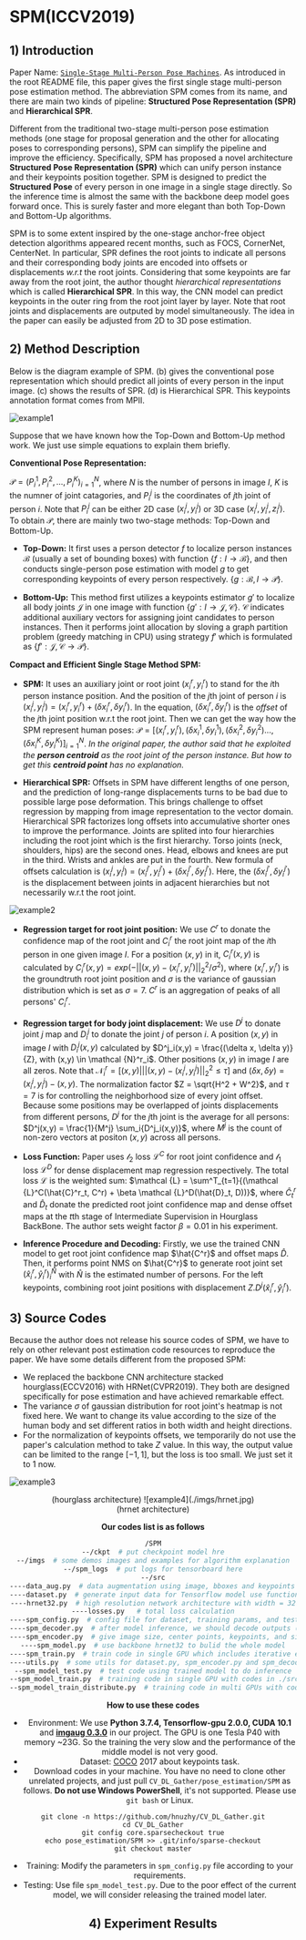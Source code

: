 # SPM(ICCV2019)

## 1) Introduction

Paper Name: [`Single-Stage Multi-Person Pose Machines`](https://arxiv.org/abs/1908.09220). As introduced in the root README file, this paper gives the first single stage multi-person pose estimation method. The abbreviation SPM comes from its name, and there are main two kinds of pipeline: **Structured Pose Representation (SPR)** and **Hierarchical SPR**.

Different from the traditional two-stage multi-person pose estimation methods (one stage for proposal generation and the other for allocating poses to corresponding persons), SPM can simplify the pipeline and improve the efficiency. Specifically, SPM has proposed a novel architecture **Structured Pose Representation (SPR)** which can unify person instance and their keypoints position together. SPM is designed to predict the **Structured Pose** of every person in one image in a single stage directly. So the inference time is almost the same with the backbone deep model goes forward once. This is surely faster and more elegant than both Top-Down and Bottom-Up algorithms.

SPM is to some extent inspired by the one-stage anchor-free object detection algorithms appeared recent months, such as FOCS, CornerNet, CenterNet. In particular, SPR defines the root joints to indicate all persons and their corresponding body joints are encoded into offsets or displacements *w.r.t* the root joints. Considering that some keypoints are far away from the root joint, the author thought *hierarchical representations* which is called **Hierarchical SPR**. In this way, the CNN model can predict keypoints in the outer ring from the root joint layer by layer. Note that root joints and displacements are outputed by model simultaneously. The idea in the paper can easily be adjusted from 2D to 3D pose estimation.


## 2) Method Description

Below is the diagram example of SPM. (b) gives the conventional pose representation which should predict all joints of every person in the input image. (c) shows the results of SPR. (d) is Hierarchical SPR. This keypoints annotation format comes from MPII.

![example1](./imgs/SPM_example_diagram.jpg)

[comment]: <> (MathJax Plugin for Github in Google Chrome)
Suppose that we have known how the Top-Down and Bottom-Up method work. We just use simple equations to explain them briefly.

**Conventional Pose Representation:**

$\mathcal {P} = {(P^1_i, P^2_i, ..., P^K_i )}^N_{i=1}$, where $N$ is the number of persons in image $I$, $K$ is the numner of joint catagories, and $P^j_i$ is the coordinates of $j$th joint of person $i$. Note that $P^j_i$ can be either 2D case $(x^j_i, y^j_i)$ or 3D case $(x^j_i, y^j_i, z^j_i)$. To obtain $\mathcal {P}$, there are mainly two two-stage methods: Top-Down and Bottom-Up.

- **Top-Down:** It first uses a person detector $f$ to localize person instances $\mathcal {B}$ (usually a set of bounding boxes) with function {$f:I \rightarrow \mathcal {B}$}, and then conducts single-person pose estimation with model $g$ to get corresponding keypoints of every person respectively. {$g:\mathcal {B},I \rightarrow \mathcal {P}$}.

- **Bottom-Up:** This method first utilizes a keypoints estimator $g'$ to localize all body joints $\mathcal {J}$ in one image with function {$g':I \rightarrow \mathcal {J,C}$}. $\mathcal {C}$ indicates additional auxiliary vectors for assigning joint candidates to person instances. Then it performs joint allocation by sloving a graph partition problem (greedy matching in CPU) using strategy $f'$ which is formulated as {$f':\mathcal {J,C} \rightarrow \mathcal {P}$}.

**Compact and Efficient Single Stage Method SPM:** 

- **SPM:** It uses an auxiliary joint or root joint $(x^r_i, y^r_i)$ to stand for the $i$th person instance position. And the position of the $j$th joint of person $i$ is $(x^j_i, y^j_i) = (x^r_i, y^r_i) + (\delta x^r_i, \delta y^r_i)$. In the equation, $(\delta x^r_i, \delta y^r_i)$ is the *offset* of the $j$th joint position w.r.t the root joint. Then we can get the way how the SPM represent human poses: $\mathcal {P} = { [(x^r_i, y^r_i), (\delta x^1_i, \delta y^1_i), (\delta x^2_i, \delta y^2_i)..., (\delta x^K_i, \delta y^K_i)]  }^N_{i=1}$. *In the original paper, the author said that he exploited the **person centroid** as the root joint of the person instance. But how to get this **centroid point** has no explanation.*

- **Hierarchical SPR:** Offsets in SPM have different lengths of one person, and the prediction of long-range displacements turns to be bad due to possible large pose deformation. This brings challenge to offset regression by mapping from image representation to the vector domain. Hierarchical SPR factorizes long offsets into accumulative shorter ones to improve the performance. Joints are splited into four hierarchies including the root joint which is the first hierarchy. Torso joints (neck, shoulders, hips) are the second ones. Head, elbows and knees are put in the third. Wrists and ankles are put in the fourth. New formula of offsets calculation is $(x^j_i, y^j_i) = (x^{j'}_i, y^{j'}_i) + (\delta x^{j'}_i, \delta y^{j'}_i)$. Here, the $(\delta x^{j'}_i, \delta y^{j'}_i)$ is the displacement between joints in adjacent hierarchies but not necessarily w.r.t the root joint.

![example2](./imgs/SPM_heatmap_offsets.jpg)

- **Regression target for root joint position:** We use $C^r$ to donate the confidence map of the root joint and $C^r_i$ the root joint map of the $i$th person in one given image $I$. For a position $(x,y)$ in it, $C^r_i(x,y)$ is calculated by $C^r_i(x,y) = exp(-||(x,y)  - (x^r_i, y^r_i)||^2_2 / \sigma^2)$, where $(x^r_i, y^r_i)$ is the groundtruth root joint position and $\sigma$ is the variance of gaussian distribution which is set as $\sigma = 7$. $C^r$ is an aggregation of peaks of all persons' $C^r_i$.

- **Regression target for body joint displacement:** We use $D^j$ to donate joint $j$ map and $D^j_i$ to donate the joint $j$ of person $i$. A position $(x,y)$ in image $I$ with $D^j_i(x,y)$ calculated by $D^j_i(x,y) = \frac{(\delta x, \delta y)}{Z}, with (x,y) \in \mathcal {N}^r_i$. Other positions $(x,y)$ in image $I$ are all zeros. Note that $\mathcal {N}^r_i = [(x,y) | ||(x,y)-(x^j_i, y^j_i)||^2_2 \le \tau]$ and $(\delta x, \delta y) = (x^j_i, y^j_i) - (x,y)$. The normalization factor $Z = \sqrt{H^2 + W^2}$, and $\tau = 7$ is for controlling the neighborhood size of every joint offset. Because some positions may be overlapped of joints displacements from different persons, $D^j$ for the $j$th joint is the average for all persons: $D^j(x,y) = \frac{1}{M^j} \sum_i{D^j_i(x,y)}$, where $M^j$ is the count of non-zero vectors at positon $(x,y)$ across all persons.

- **Loss Function:** Paper uses $\mathcal {l_2}$ loss $\mathcal {L}^C$ for root joint confidence and $\mathcal {l_1}$ loss $\mathcal {L}^D$ for dense displacement map regression respectively. The total loss $\mathcal {L}$ is the weighted sum: $\mathcal {L} = \sum^T_{t=1}{(\mathcal {L}^C(\hat{C}^r_t, C^r) + \beta \mathcal {L}^D(\hat{D}_t, D))}$, where $\hat{C}^r_t$ and $\hat{D}_t$ donate the predicted root joint confidence map and dense offset maps at the $t$th stage of Intermediate Supervision in Hourglass BackBone. The author sets weight factor $\beta = 0.01$ in his experiment.

- **Inference Procedure and Decoding:** Firstly, we use the trained CNN model to get root joint confidence map $\hat{C^r}$ and offset maps  $\hat{D}$. Then, it performs point NMS on $\hat{C^r}$ to generate root joint set $(\hat{x}^r_i, \hat{y}^r_i)^\hat{N}_i$ with $\hat{N}$ is the estimated number of persons. For the left keypoints, combining root joint positions with displacement $Z.D^j(\hat{x}^r_i, \hat{y}^r_i)$.


## 3) Source Codes

Because the author does not release his source codes of SPM, we have to rely on other relevant post estimation code resources to reproduce the paper. We have some details different from the proposed SPM:
- We replaced the backbone CNN architecture stacked hourglass(ECCV2016) with HRNet(CVPR2019). They both are designed specifically for pose estimation and have achieved remarkable effect.
- The variance $\sigma$ of gaussian distribution for root joint's heatmap is not fixed here. We want to change its value according to the size of the human body and set different ratios in both width and height directions.
- For the normalization of keypoints offsets, we temporarily do not use the paper's calculation method to take $Z$ value. In this way, the output value can be limited to the range $[-1, 1]$, but the loss is too small. We just set it to $1$ now.

![example3](./imgs/hourglass.jpg)
<div align=center>(hourglass architecture)
![example4](./imgs/hrnet.jpg)
<div align=center>(hrnet architecture)

**Our codes list is as follows**
```bash
/SPM
--/ckpt  # put checkpoint model hre
--/imgs  # some demos images and examples for algorithm explanation
--/spm_logs  # put logs for tensorboard here
--/src
----data_aug.py  # data augmentation using image, bboxes and keypoints with API imgaug
----dataset.py  # generate input data for Tensorflow model use function tf.data.Dataset.from_tensor_slices()
----hrnet32.py  # high resolution network architecture with width = 32
----losses.py   # total loss calculation
----spm_config.py  # config file for dataset, training params, and testing params
----spm_decoder.py  # after model inference, we should decode outputs (cneter_map and kps_map) into multi-pose
----spm_encoder.py  # give image size, center points, keypoints, and sigmas params, generate heatmap and offset label
----spm_model.py  # use backbone hrnet32 to bulid the whole model
----spm_train.py  # train code in single GPU which includes iterative epochs and loss calculation, etc
----utils.py  # some utils for dataset.py, spm_encoder.py and spm_decoder.py like dataloading and label processing.
--spm_model_test.py  # test code using trained model to do inference
--spm_model_train.py  # training code in single GPU with codes in ./src
--spm_model_train_distribute.py  # training code in multi GPUs with codes in ./src
```

**How to use these codes**
- Environment: We use **Python 3.7.4, Tensorflow-gpu 2.0.0, CUDA 10.1** and [**imgaug 0.3.0**](https://github.com/aleju/imgaug) in our project. The GPU is one Tesla P40 with memory ~23G. So the training the very slow and the performance of the middle model is not very good.
- Dataset: [COCO](http://cocodataset.org/) 2017 about keypoints task. 
- Download codes in your machine. You have no need to clone other unrelated projects, and just pull `CV_DL_Gather/pose_estimation/SPM` as follows. **Do not use Windows PowerShell**, it's not supported. Please use `git bash` or Linux.
```
git clone -n https://github.com/hnuzhy/CV_DL_Gather.git
cd CV_DL_Gather
git config core.sparsecheckout true
echo pose_estimation/SPM >> .git/info/sparse-checkout
git checkout master
```
- Training: Modify the parameters in `spm_config.py` file according to your requirements.
- Testing: Use file `spm_model_test.py`. Due to the poor effect of the current model, we will consider releasing the trained model later.


## 4) Experiment Results
